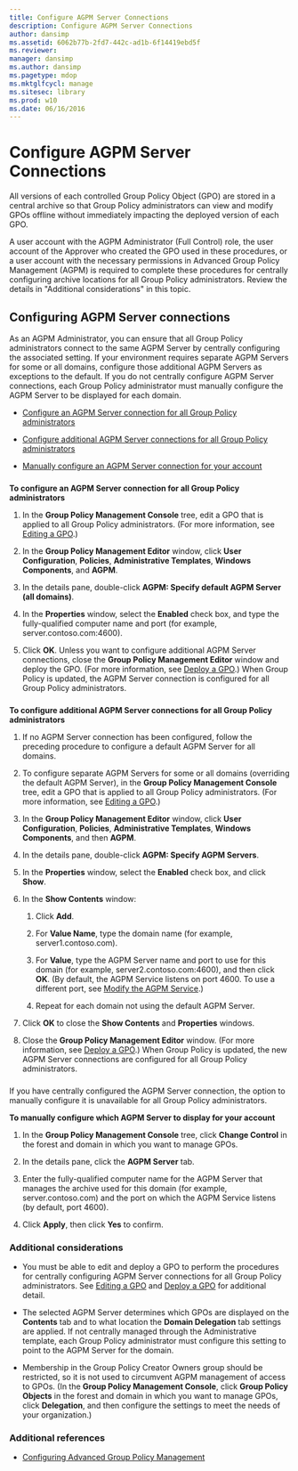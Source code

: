 ```yaml
---
title: Configure AGPM Server Connections
description: Configure AGPM Server Connections
author: dansimp
ms.assetid: 6062b77b-2fd7-442c-ad1b-6f14419ebd5f
ms.reviewer: 
manager: dansimp
ms.author: dansimp
ms.pagetype: mdop
ms.mktglfcycl: manage
ms.sitesec: library
ms.prod: w10
ms.date: 06/16/2016
---
```



# Configure AGPM Server Connections


All versions of each controlled Group Policy Object (GPO) are stored in a central archive so that Group Policy administrators can view and modify GPOs offline without immediately impacting the deployed version of each GPO.

A user account with the AGPM Administrator (Full Control) role, the user account of the Approver who created the GPO used in these procedures, or a user account with the necessary permissions in Advanced Group Policy Management (AGPM) is required to complete these procedures for centrally configuring archive locations for all Group Policy administrators. Review the details in "Additional considerations" in this topic.

## Configuring AGPM Server connections


As an AGPM Administrator, you can ensure that all Group Policy administrators connect to the same AGPM Server by centrally configuring the associated setting. If your environment requires separate AGPM Servers for some or all domains, configure those additional AGPM Servers as exceptions to the default. If you do not centrally configure AGPM Server connections, each Group Policy administrator must manually configure the AGPM Server to be displayed for each domain.

-   [Configure an AGPM Server connection for all Group Policy administrators](#bkmk-defaultarchiveloc)

-   [Configure additional AGPM Server connections for all Group Policy administrators](#bkmk-additionalarchiveloc)

-   [Manually configure an AGPM Server connection for your account](#bkmk-manuallyconfigurearchiveloc)

### <a href="" id="bkmk-defaultarchiveloc"></a>

**To configure an AGPM Server connection for all Group Policy administrators**

1.  In the **Group Policy Management Console** tree, edit a GPO that is applied to all Group Policy administrators. (For more information, see [Editing a GPO](editing-a-gpo-agpm30ops.md).)

2.  In the **Group Policy Management Editor** window, click **User Configuration**, **Policies**, **Administrative Templates**, **Windows Components**, and **AGPM**.

3.  In the details pane, double-click **AGPM: Specify default AGPM Server (all domains)**.

4.  In the **Properties** window, select the **Enabled** check box, and type the fully-qualified computer name and port (for example, server.contoso.com:4600).

5.  Click **OK**. Unless you want to configure additional AGPM Server connections, close the **Group Policy Management Editor** window and deploy the GPO. (For more information, see [Deploy a GPO](deploy-a-gpo-agpm30ops.md).) When Group Policy is updated, the AGPM Server connection is configured for all Group Policy administrators.

### <a href="" id="bkmk-additionalarchiveloc"></a>

**To configure additional AGPM Server connections for all Group Policy administrators**

1.  If no AGPM Server connection has been configured, follow the preceding procedure to configure a default AGPM Server for all domains.

2.  To configure separate AGPM Servers for some or all domains (overriding the default AGPM Server), in the **Group Policy Management Console** tree, edit a GPO that is applied to all Group Policy administrators. (For more information, see [Editing a GPO](editing-a-gpo-agpm30ops.md).)

3.  In the **Group Policy Management Editor** window, click **User Configuration**, **Policies**, **Administrative Templates**, **Windows Components**, and then **AGPM**.

4.  In the details pane, double-click **AGPM: Specify AGPM Servers**.

5.  In the **Properties** window, select the **Enabled** check box, and click **Show**.

6.  In the **Show Contents** window:

    1.  Click **Add**.

    2.  For **Value Name**, type the domain name (for example, server1.contoso.com).

    3.  For **Value**, type the AGPM Server name and port to use for this domain (for example, server2.contoso.com:4600), and then click **OK**. (By default, the AGPM Service listens on port 4600. To use a different port, see [Modify the AGPM Service](modify-the-agpm-service-agpm30ops.md).)

    4.  Repeat for each domain not using the default AGPM Server.

7.  Click **OK** to close the **Show Contents** and **Properties** windows.

8.  Close the **Group Policy Management Editor** window. (For more information, see [Deploy a GPO](deploy-a-gpo-agpm30ops.md).) When Group Policy is updated, the new AGPM Server connections are configured for all Group Policy administrators.

### <a href="" id="bkmk-manuallyconfigurearchiveloc"></a>

If you have centrally configured the AGPM Server connection, the option to manually configure it is unavailable for all Group Policy administrators.

**To manually configure which AGPM Server to display for your account**

1.  In the **Group Policy Management Console** tree, click **Change Control** in the forest and domain in which you want to manage GPOs.

2.  In the details pane, click the **AGPM Server** tab.

3.  Enter the fully-qualified computer name for the AGPM Server that manages the archive used for this domain (for example, server.contoso.com) and the port on which the AGPM Service listens (by default, port 4600).

4.  Click **Apply**, then click **Yes** to confirm.

### Additional considerations

-   You must be able to edit and deploy a GPO to perform the procedures for centrally configuring AGPM Server connections for all Group Policy administrators. See [Editing a GPO](editing-a-gpo-agpm30ops.md) and [Deploy a GPO](deploy-a-gpo-agpm30ops.md) for additional detail.

-   The selected AGPM Server determines which GPOs are displayed on the **Contents** tab and to what location the **Domain Delegation** tab settings are applied. If not centrally managed through the Administrative template, each Group Policy administrator must configure this setting to point to the AGPM Server for the domain.

-   Membership in the Group Policy Creator Owners group should be restricted, so it is not used to circumvent AGPM management of access to GPOs. (In the **Group Policy Management Console**, click **Group Policy Objects** in the forest and domain in which you want to manage GPOs, click **Delegation**, and then configure the settings to meet the needs of your organization.)

### Additional references

-   [Configuring Advanced Group Policy Management](configuring-advanced-group-policy-management.md)

 

 





